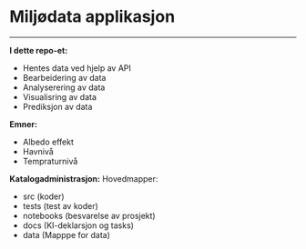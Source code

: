 # Miljødata applikasjon
---
**I dette repo-et:**
- Hentes data ved hjelp av API
- Bearbeidering av data
- Analyserering av data
- Visualisring av data
- Prediksjon av data

**Emner:**
- Albedo effekt
- Havnivå
- Tempraturnivå

**Katalogadministrasjon:**
Hovedmapper:
- src (koder)
- tests (test av koder)
- notebooks (besvarelse av prosjekt)
- docs (KI-deklarsjon og tasks)
- data (Mapppe for data)
